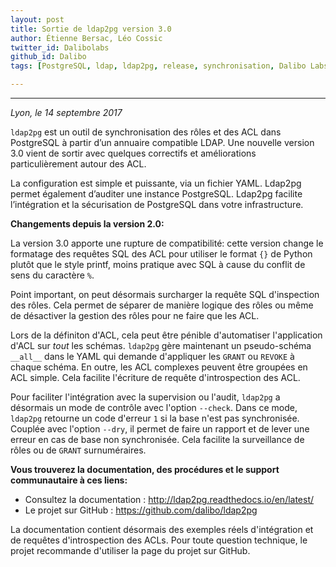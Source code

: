 ```yaml
---
layout: post
title: Sortie de ldap2pg version 3.0 
author: Étienne Bersac, Léo Cossic
twitter_id: Dalibolabs
github_id: Dalibo
tags: [PostgreSQL, ldap, ldap2pg, release, synchronisation, Dalibo Labs, upgrade]

---
```


---
*Lyon, le 14 septembre 2017*

`ldap2pg` est un outil de synchronisation des rôles et des ACL dans PostgreSQL à partir d’un annuaire compatible LDAP. Une nouvelle version 3.0 vient de sortir avec quelques correctifs et améliorations particulièrement autour des ACL.

La configuration est simple et puissante, via un fichier YAML. Ldap2pg permet également d’auditer une instance PostgreSQL. Ldap2pg facilite l’intégration et la sécurisation de PostgreSQL dans votre infrastructure.

<!--MORE-->

**Changements depuis la version 2.0:**

La version 3.0 apporte une rupture de compatibilité: cette version change le formatage des requêtes SQL des ACL pour utiliser le format `{}` de Python plutôt que le style printf, moins pratique avec SQL à cause du conflit de sens du caractère `%`.

Point important, on peut désormais surcharger la requête SQL d'inspection des rôles. Cela permet de séparer de manière logique des rôles ou même de désactiver la gestion des rôles pour ne faire que les ACL.

Lors de la définiton d'ACL, cela peut être pénible d'automatiser l'application d'ACL sur *tout* les schémas. `ldap2pg` gère maintenant un pseudo-schéma `__all__` dans le YAML qui demande d'appliquer les `GRANT` ou `REVOKE` à chaque schéma. En outre, les ACL complexes peuvent être groupées en ACL simple. Cela facilite l'écriture de requête d'introspection des ACL.

Pour faciliter l'intégration avec la supervision ou l'audit, `ldap2pg` a désormais un mode de contrôle avec l'option `--check`. Dans ce mode, `ldap2pg` retourne un code d'erreur `1` si la base n'est pas synchronisée. Couplée avec l'option `--dry`, il permet de faire un rapport et de lever une erreur en cas de base non synchronisée. Cela facilite la surveillance de rôles ou de `GRANT` surnuméraires.

__Vous trouverez la documentation, des procédures et le support communautaire à ces liens:__

* Consultez la documentation : http://ldap2pg.readthedocs.io/en/latest/
* Le projet sur GitHub : https://github.com/dalibo/ldap2pg

La documentation contient désormais des exemples réels d'intégration et de requêtes d'introspection des ACLs. Pour toute question technique, le projet recommande d'utiliser la page du projet sur GitHub.

